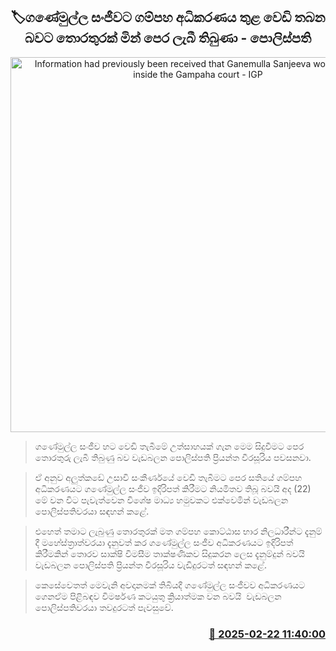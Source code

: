 <p align='center'><b><h2 align='center' title='Information had previously been received that Ganemulla Sanjeeva would be shot inside the Gampaha court - IGP'>🏷ගණේමුල්ල සංජීවට ගම්පහ අධිකරණය තුළ වෙඩි තබන බවට තොරතුරක් මින් පෙර ලැබී තිබුණා - පොලිස්පති</h2></b></p>
<p align='center'><img src='https://helakuru.sgp1.cdn.digitaloceanspaces.com/esana/images/lib/priyantha-weerasoriya-police-media.jpg' width='600' alt='Information had previously been received that Ganemulla Sanjeeva would be shot inside the Gampaha court - IGP'></p>

> ගණේමුල්ල සංජීව හට වෙඩි තැබීමේ උත්සාහයක් ගැන මෙම සිදුවීමට පෙර තොරතුරු ලැබී තිබුණු බව වැඩබලන පොලිස්පති ප්‍රියන්ත වීරසූරිය පවසනවා.

> ඒ අනුව අලුත්කඩේ උසාවි සංකීර්ණයේ වෙඩි තැබීමට පෙර සතියේ ගම්පහ අධිකරණයට ගණේමුල්ල සංජීව ඉදිරිපත් කිරීමට නියමිතව තිබූ බවයි අද (22) මේ වන විට පැවැත්වෙන විශේෂ මාධ්‍ය හමුවකට එක්වෙමින් වැඩබලන පොලිස්පතිවරයා සඳහන් කළේ.

> එහෙත් තමාට ලැබුණු තොරතුරක් මත ගම්පහ කොට්ඨාස භාර නිලධාරීන්ට දැනුම් දී මහේස්ත්‍රාත්වරයා දැනුවත් කර ගණේමුල්ල සංජීව අධිකරණයට ඉදිරිපත් කිරීමකින් තොරව සාක්ෂි විමසීම තාක්ෂණිකව සිදුකරන ලෙස දැනුම්දුන් බවයි වැඩබලන පොලිස්පති ප්‍රියන්ත වීරසූරිය වැඩිදුරටත් සඳහන් කළේ.

> කෙසේවෙතත් මෙවැනි අවදානමක් තිබියදී ගණේමුල්ල සංජීවව අධිකරණයට ගෙනඒම පිළිබඳව විමර්ෂණ කටයුතු ක්‍රියාත්මක වන බවයි  වැඩබලන පොලිස්පතිවරයා තවදුරටත් පැවසුවේ.



<h3 align='right'><a href='https://www.helakuru.lk/esana/p/107723/'>📅 2025-02-22 11:40:00</a></h3>
